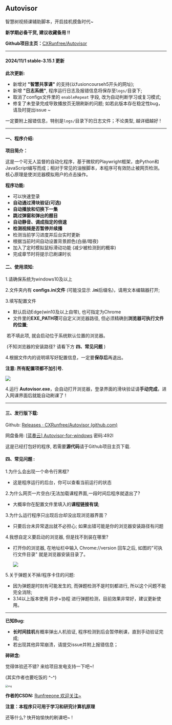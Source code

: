 ##  Autovisor

智慧树视频课辅助脚本，开启挂机摸鱼时代~

**新学期必备干货, 建议收藏备用 !!**

**Github项目主页：**[CXRunfree/Autovisor](https://github.com/CXRunfree/Autovisor)

------

#### 2024/11/1 stable-3.15.1 更新

**此次更新:**

- 新增对 **"智慧共享课"** 的支持(以fusioncourseh5开头的网址);
- 新增 **"日志系统"**, 程序运行日志及报错信息将保存至`logs/`目录下;
- 取消了configs文件里的 `enableRepeat` 字段, 改为自动判断学习或复习模式;
- 修复了未登录完成导致播放页无限刷新的问题;
如若此版本存在稳定性bug，请及时提出issue  ~

一定要附上报错信息，特别是`logs/`目录下的日志文件；不论类型, 越详细越好 !

------

#### 一、程序介绍:

**项目简介：**

这是一个可无人监督的自动化程序，基于微软的Playwright框架，由Python和JavaScript编写而成；相对于常见的油猴脚本，本程序可有效防止被网页检测。核心原理是使浏览器模拟用户的点击操作。

**程序功能:**

- 可以快速登录
- **自动通过滑块验证(可选)**
- **自动播放和切换下一集**
- **跳过弹窗和弹出的题目**
- **自动静音、调成指定的倍速**
- **检测视频是否暂停并续播**
- 检测当前学习进度并后台实时更新
- 根据当前时间自动设置背景颜色(白昼/暗夜)
- 加入了定时模拟鼠标滑动功能 (减少被检测到的概率)
- 完成章节时将提示已刷课时长

#### 二、使用须知:

1.请确保系统为windows10及以上

2.文件夹内有 **configs.ini文件** (可能没显示 **.ini**后缀名)，请用文本编辑器打开;

3.填写配置文件

- 默认启动Edge(win10及以上自带), 也可指定为Chrome
- 文件里的**EXE_PATH项**可自定义浏览器路径, 但必须精确到**浏览器可执行文件的位置**;

​    若不填此项, 就会启动位于系统默认位置的浏览器。

​    (不知浏览器的安装路径? 请看下方  **四、常见问题** )

4.根据文件内的说明填写好配置信息，一定要**保存后**再退出。

**注意: 所有配置项都不加引号.**

<img src="https://i-blog.csdnimg.cn/direct/e3f06598535c4b48bc1e8a52eb2d0ef8.png"/>

4.运行 **Autovisor.exe**，会自动打开浏览器，登录界面的滑块验证请**手动完成**，进入网课界面后就能自动刷课了 !

------

#### **三、发行版下载:**

Github: [Releases · CXRunfree/Autovisor (github.com)](https://github.com/CXRunfree/Autovisor/releases)

网盘备用: [[蓝奏云\] Autovisor-for-windows](https://wwk.lanzouj.com/b05evsxif) 密码:492l

这是已经打包好的程序, 若需要**源代码**请于Github项目主页下载.

#### 四、常见问题 :

1.为什么会出现一个命令行黑框?

- 这是程序运行的后台，你可以查看当前运行的状态

2.为什么网页一片空白/无法加载课程界面,一段时间后程序就退出了?

- 大概率你在配置文件里填入的**课程链接有误**;

3.为什么运行程序只出现后台却没出现浏览器界面？

- 只要后台未异常退出就不必担心; 如果出错可能是你的浏览器安装路径有问题

4.我想自定义要启动的浏览器, 但是找不到装在哪里? 

- 打开你的浏览器, 在地址栏中输入 Chrome://version 回车之后, 如图的"可执行文件目录" 就是浏览器安装目录了。

  <img src="https://img-blog.csdnimg.cn/direct/aec0acdfd3b946069f5edb31f9191591.png">

5.关于弹题关不掉/程序卡住的问题:

- 因为弹题是时刻有可能发生的, 而弹题检测不是时刻都进行, 所以这个问题不能完全消除;
- 3.14以上版本使用 异步+协程 进行弹题检测，目前效果非常好，建议更新使用。

------

**已知Bug:**

- **长时间挂机**有概率弹出人机验证, 程序检测到后会暂停刷课，直到手动验证完成;
- 若出现其他异常崩溃，请提交issue并附上报错信息；

**碎碎念:**

觉得体验还不错? 来给项目发电支持一下吧~!

(其实作者也要吃饭的 ^-^)

<img src="https://img-blog.csdnimg.cn/direct/2d94a77c4bf643c1bff1712461c4f1bf.png" alt="img" style="zoom: 50%;" />

**作者的CSDN:** [Runfreeone 欢迎关注~](https://blog.csdn.net/Runfreeone)

**注意：本程序只可用于学习和研究计算机原理**

还等什么? 快开始愉快的刷课吧~ !
